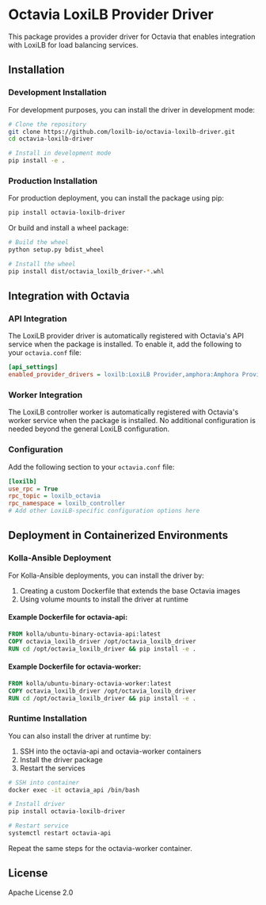 # Octavia LoxiLB Provider Driver

This package provides a provider driver for Octavia that enables integration with LoxiLB for load balancing services.

## Installation

### Development Installation

For development purposes, you can install the driver in development mode:

```bash
# Clone the repository
git clone https://github.com/loxilb-io/octavia-loxilb-driver.git
cd octavia-loxilb-driver

# Install in development mode
pip install -e .
```

### Production Installation

For production deployment, you can install the package using pip:

```bash
pip install octavia-loxilb-driver
```

Or build and install a wheel package:

```bash
# Build the wheel
python setup.py bdist_wheel

# Install the wheel
pip install dist/octavia_loxilb_driver-*.whl
```

## Integration with Octavia

### API Integration

The LoxiLB provider driver is automatically registered with Octavia's API service when the package is installed. To enable it, add the following to your `octavia.conf` file:

```ini
[api_settings]
enabled_provider_drivers = loxilb:LoxiLB Provider,amphora:Amphora Provider
```

### Worker Integration

The LoxiLB controller worker is automatically registered with Octavia's worker service when the package is installed. No additional configuration is needed beyond the general LoxiLB configuration.

### Configuration

Add the following section to your `octavia.conf` file:

```ini
[loxilb]
use_rpc = True
rpc_topic = loxilb_octavia
rpc_namespace = loxilb_controller
# Add other LoxiLB-specific configuration options here
```

## Deployment in Containerized Environments

### Kolla-Ansible Deployment

For Kolla-Ansible deployments, you can install the driver by:

1. Creating a custom Dockerfile that extends the base Octavia images
2. Using volume mounts to install the driver at runtime

#### Example Dockerfile for octavia-api:

```dockerfile
FROM kolla/ubuntu-binary-octavia-api:latest
COPY octavia_loxilb_driver /opt/octavia_loxilb_driver
RUN cd /opt/octavia_loxilb_driver && pip install -e .
```

#### Example Dockerfile for octavia-worker:

```dockerfile
FROM kolla/ubuntu-binary-octavia-worker:latest
COPY octavia_loxilb_driver /opt/octavia_loxilb_driver
RUN cd /opt/octavia_loxilb_driver && pip install -e .
```

### Runtime Installation

You can also install the driver at runtime by:

1. SSH into the octavia-api and octavia-worker containers
2. Install the driver package
3. Restart the services

```bash
# SSH into container
docker exec -it octavia_api /bin/bash

# Install driver
pip install octavia-loxilb-driver

# Restart service
systemctl restart octavia-api
```

Repeat the same steps for the octavia-worker container.

## License

Apache License 2.0
